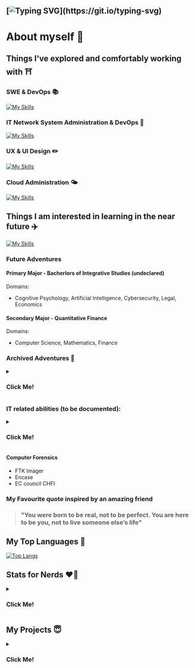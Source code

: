 ## [![Typing SVG](https://readme-typing-svg.herokuapp.com?font=Alice&size=32&pause=1000&color=F77373&width=450&lines=Hello+Welcome+%D9%A9(%CB%8A%E1%97%9C%CB%8B)%D9%88+%F0%9F%8C%9F!!)](https://git.io/typing-svg)

<!--
**Solaireis/Solaireis** is a ✨ _special_ ✨ repository because its `README.md` (this file) appears on your GitHub profile.

Here are some ideas to get you started: -->

# About myself 🌻
## Things I've explored and comfortably working with ⛩️  <!-- turn this into a table with desc -->

### SWE & DevOps 📚
[![My Skills](https://skillicons.dev/icons?i=js,html,css,python,cloudflare,gcp,mysql,flask,bootstrap,tailwind,nodejs,mongodb,git,swift,jquery,fastapi,docker,&theme=light)](https://skillicons.dev)

### IT Network System Administration & DevOps 🔐
[![My Skills](https://skillicons.dev/icons?i=powershell,bash,ansible,vim,linux,flask,python,nginx,php,git,kali,debian,redhat,windows,regex,perl,&theme=light)](https://skillicons.dev)

### UX & UI Design ✏️
[![My Skills](https://skillicons.dev/icons?i=figma,xd,apple,&theme=light)](https://skillicons.dev)

### Cloud Administration 🌤️
[![My Skills](https://skillicons.dev/icons?i=azure,gcp,&theme=light)](https://skillicons.dev)

## Things I am interested in learning in the near future ✈️ <!-- turn this into a table with desc -->
[![My Skills](https://skillicons.dev/icons?i=aws,cpp,c,cs,firebase,postman,openshift,redis,robloxstudio,lua,arch,wordpress,tensorflow,arduino,svelte,pytorch,selenium,opencv,emacs,elasticsearch,&theme=light)](https://skillicons.dev)

### Future Adventures
#### Primary Major - Bacherlors of Integrative Studies (undeclared)

Domains:
- Cognitive Psychology, Artificial Intelligence, Cybersecurity, Legal, Economics

#### Secondary Major - Quantitative Finance

 Domains:
- Computer Science, Mathematics, Finance

### Archived Adventures 🔭 
<details>
  <summary>
        <h3>
          <span style="colour:#FFDAB9;">
            Click Me!
          </span>
       </h3>
    </summary>

 I’m was on an adventure doing 
- WorldSkills Lyon 2024 IT Network Systems Administration (withdrewed due to health reasons)
- Cybersecurity & Digital Forensics Diploma specialising in Malware Analysis and Foundation in AI

### Outside School Involvements 🌱 
Im involved in many activities all year round such as 
-  Astronomy Club 
-  Capstone Projects 
-  Sakuran Japanese Cultural Clubs
-  Worldskills
-  Competitions


### 🧋 Hobbies: 
In my free time I enjoy doing many things such as 
- Photography, Arts, Music
- Badminton, Running („• ֊ •„)



</details> 

### IT related abilities (to be documented):
<details>
  <summary>
        <h3>
          <span style="colour:#FFDAB9;">
            Click Me!
          </span>
       </h3>
    </summary>
  
These are what i can do, it is not an exhaustive list
#### Linux Client Server Administrations 
(Debian 11.3-11.6) CLI or Gnome
- BIND9 DNS
- OpenVPN Tunnel (AOVPN)
- Postfix Dovecot Opendkim Mail Servers 
- NGINX Reverse Proxy SSL Passthrough w Load Balancer
- LDAP and LDAP Auxillary Groups
- Two Tier & Three Tier PKI Cert Authority Servers ( x509v3 Certificates, SAN, KeyUsage, ExtendedKeyUsage, CDP & AIA) 
- NFSv4
- Cacti SMNPv2
- DHCP, DDNS
- RSYNC backups with Systemd scripting
- Bash script
- OpenSSH
- HAProxy Load Balancer
- Apache SSL
- NFTables, IPTables, Port Forwarding
  etc
  
#### Windows Client Server Administration 
(Windows Server Core & GUI 2016 - 2022), (Windows Enterprise 10, 11 ) (Windows Pro 10 11)
- ADDS with Split Brain Policy
- ADFS SSO
- WAP with ADFS, WORK Folders , SSL Passthrough
- AOVPN Device Tunnel
- Machine Cert VPN
- S2S L2TP PSK VPN
- App Trigged VPN
- Work Folders
- DFS NameSpaces
- Hyper V Farm
- Clustered Storage
- WDS in Nested Hyper V farm
- WDS
- GPO policies, Machine & Users
- AD Users with self generated Powershell Script
- SMB File Share with File Enumeration Protection
- Two Tier Root CA with CDP & AIA
- Cert Templates (IKEv2, Server Auth, Client Auth)
- Remote Desktop Web App & Remote Desktop Server
- WinRM
- Regedit
- IIS with SSL Bindings
- NAT w PORT Forwarding
- Bridging Networks
- Fake Internet Spoofing NCSI and msftconnecttest checks
  etc

#### Networking Environment Client Server Administrations
- DMVPN with Ikev2 Ikev1 in any IPv4 or IPv6 Configurations
- S2S VPN
- ANYConnect VPN
- NAT PAT, POOL, STATIC
- PPPoE Tunneling w CHAP Auth
- EIGRPv4 and EIGRPv6 w DMVPN Split Horizon
- OSPFv2 & OSPFv3
- RIP , RIPng
- IBGP, EBGP routing
- Troubleshoot any broken networks
- MST RSTP, PVST Switching
- Port Security
- EtherChannel LACP failover
  etc
#### Integrated Environment Windows - Linux Cient Server Administration
- StrongSwan S2S
- Cacti
- Linux Joining AD Domain
#### Automation Environment for Windows, Linux and Networking Environment
- Automation of any services
- J2 Templating
- Inventory Host file
- Group Vars
- Windows Cert, NTLM, Plaintext Auth Setups
</details>

#### Computer Forensics
- FTK Imager
- Encase
- EC council CHFI
  
### My Favourite quote inspired by an amazing friend
 > ### "You were born to be real, not to be perfect. You are here to be you, not to live someone else’s life"


## My Top Languages 🌟
[![Top Langs](https://github-readme-stats.vercel.app/api/top-langs/?username=Solaireis&langs_count=15)](https://github.com/anuraghazra/github-readme-stats)

## Stats for Nerds ❤️‍🔥
<details>
  <summary>
        <h3>
          <span style="colour:#FFDAB9;">
            Click Me!
          </span>
       </h3>
    </summary>
    
![Sola's GitHub stats](https://github-readme-stats.vercel.app/api?username=Solaireis&bg_color=30,e96443,904e95&title_color=fff&text_color=fff)

![GitHub Streak](https://streak-stats.demolab.com/?user=Solaireis&theme=light)

</details> 

## My Projects 😇
<details>
  <summary>
        <h3>
          <span style="colour:#FFDAB9;">
            Click Me!
          </span>
       </h3>
    </summary>
  
## Website Projects 🎉 <!-- turn this into a table with desc -->

 
  | Number  | Website Projects 🌸 |
  | ------------- | ------------- |
  | 1 | [Mirai Infosecurity project](https://github.com/Solaireis/CWC-ISPJ)  |
  | 2 | [Coursefinity Web Application Security Project](https://github.com/Solaireis/CWC-Application-Security-Project) |
  | 3 | [BrasBasahBookStore Web Application](https://github.com/Solaireis/1566-App-dev-Team-2) |
  | 4 | [Nanyang Poly Astronomy Club Page](https://github.com/Solaireis/NYP-ASTRO) |
  | 5 | [Pear Inc, Product Web Page](https://github.com/Solaireis/PearInc) |
  
 
  



## Coding Projects 💻 <!-- turn this into a table with desc -->

  
 | Number  | Coding Projects ✨ |
  | ------------- | ------------- |
  | 1 | [Python Vending Machine](https://github.com/Solaireis/Vending-Machine/tree/main) |
  | 2 | [Data Structures and Algorithm Hotel Booking](https://github.com/Solaireis/DataStructures-Algorithms/tree/main/201520M_ASSN) |
  | 3 | [Data Sturctures and Algorithm Assignment](https://github.com/Solaireis/DataStructures-Algorithms/tree/main/DSA%20Submission%20Assignment%202) |

<!--
## WSS Projects ☕️ 

 | Number  | WSS Projects ☕️ |
  | ------------- | ------------- |
  | 1 | [ANSIBLE](https://github.com/Solaireis/ANSIBLE) |
  | 2 | [CISCO](https://github.com/Solaireis/CML) |
-->
## Competitions Writeups 🎯 <!-- turn this into a table with desc -->
 
 | Number  | Competitions Writeups 🎯 |
  | ------------- | ------------- |
  | 1 | [CQC CTF Qualifiers](https://github.com/Solaireis/CTF-Writeups/tree/main/NYP-CGC-Qual)|
  | 2 | [CodeForces](https://github.com/Solaireis/Comps-Writeups/tree/main/Non-CTF/Code-Forces)|
   
</details>




